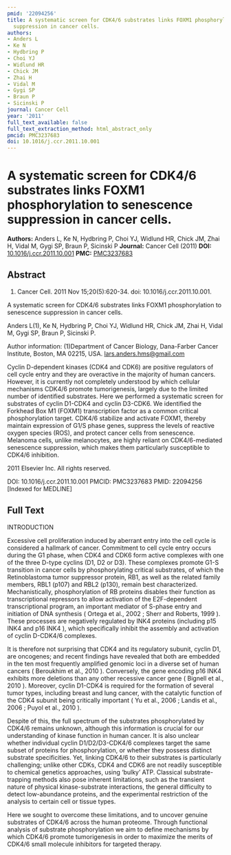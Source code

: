 ```yaml
---
pmid: '22094256'
title: A systematic screen for CDK4/6 substrates links FOXM1 phosphorylation to senescence
  suppression in cancer cells.
authors:
- Anders L
- Ke N
- Hydbring P
- Choi YJ
- Widlund HR
- Chick JM
- Zhai H
- Vidal M
- Gygi SP
- Braun P
- Sicinski P
journal: Cancer Cell
year: '2011'
full_text_available: false
full_text_extraction_method: html_abstract_only
pmcid: PMC3237683
doi: 10.1016/j.ccr.2011.10.001
---
```


# A systematic screen for CDK4/6 substrates links FOXM1 phosphorylation to senescence suppression in cancer cells.
**Authors:** Anders L, Ke N, Hydbring P, Choi YJ, Widlund HR, Chick JM, Zhai H, Vidal M, Gygi SP, Braun P, Sicinski P
**Journal:** Cancer Cell (2011)
**DOI:** [10.1016/j.ccr.2011.10.001](https://doi.org/10.1016/j.ccr.2011.10.001)
**PMC:** [PMC3237683](https://www.ncbi.nlm.nih.gov/pmc/articles/PMC3237683/)

## Abstract

1. Cancer Cell. 2011 Nov 15;20(5):620-34. doi: 10.1016/j.ccr.2011.10.001.

A systematic screen for CDK4/6 substrates links FOXM1 phosphorylation to 
senescence suppression in cancer cells.

Anders L(1), Ke N, Hydbring P, Choi YJ, Widlund HR, Chick JM, Zhai H, Vidal M, 
Gygi SP, Braun P, Sicinski P.

Author information:
(1)Department of Cancer Biology, Dana-Farber Cancer Institute, Boston, MA 02215, 
USA. lars.anders.hms@gmail.com

Cyclin D-dependent kinases (CDK4 and CDK6) are positive regulators of cell cycle 
entry and they are overactive in the majority of human cancers. However, it is 
currently not completely understood by which cellular mechanisms CDK4/6 promote 
tumorigenesis, largely due to the limited number of identified substrates. Here 
we performed a systematic screen for substrates of cyclin D1-CDK4 and cyclin 
D3-CDK6. We identified the Forkhead Box M1 (FOXM1) transcription factor as a 
common critical phosphorylation target. CDK4/6 stabilize and activate FOXM1, 
thereby maintain expression of G1/S phase genes, suppress the levels of reactive 
oxygen species (ROS), and protect cancer cells from senescence. Melanoma cells, 
unlike melanocytes, are highly reliant on CDK4/6-mediated senescence 
suppression, which makes them particularly susceptible to CDK4/6 inhibition.

2011 Elsevier Inc. All rights reserved.

DOI: 10.1016/j.ccr.2011.10.001
PMCID: PMC3237683
PMID: 22094256 [Indexed for MEDLINE]

## Full Text

INTRODUCTION

Excessive cell proliferation induced by aberrant entry into the cell cycle is considered a hallmark of cancer. Commitment to cell cycle entry occurs during the G1 phase, when CDK4 and CDK6 form active complexes with one of the three D-type cyclins (D1, D2 or D3). These complexes promote G1-S transition in cancer cells by phosphorylating critical substrates, of which the Retinoblastoma tumor suppressor protein, RB1, as well as the related family members, RBL1 (p107) and RBL2 (p130), remain best characterized. Mechanistically, phosphorylation of RB proteins disables their function as transcriptional repressors to allow activation of the E2F-dependent transcriptional program, an important mediator of S-phase entry and initiation of DNA synthesis ( Ortega et al., 2002 ; Sherr and Roberts, 1999 ). These processes are negatively regulated by INK4 proteins (including p15 INK4 and p16 INK4 ), which specifically inhibit the assembly and activation of cyclin D-CDK4/6 complexes.

It is therefore not surprising that CDK4 and its regulatory subunit, cyclin D1, are oncogenes; and recent findings have revealed that both are embedded in the ten most frequently amplified genomic loci in a diverse set of human cancers ( Beroukhim et al., 2010 ). Conversely, the gene encoding p16 INK4 exhibits more deletions than any other recessive cancer gene ( Bignell et al., 2010 ). Moreover, cyclin D1-CDK4 is required for the formation of several tumor types, including breast and lung cancer, with the catalytic function of the CDK4 subunit being critically important ( Yu et al., 2006 ; Landis et al., 2006 ; Puyol et al., 2010 ).

Despite of this, the full spectrum of the substrates phosphorylated by CDK4/6 remains unknown, although this information is crucial for our understanding of kinase function in human cancer. It is also unclear whether individual cyclin D1/D2/D3-CDK4/6 complexes target the same subset of proteins for phosphorylation, or whether they possess distinct substrate specificities. Yet, linking CDK4/6 to their substrates is particularly challenging; unlike other CDKs, CDK4 and CDK6 are not readily susceptible to chemical genetics approaches, using ‘bulky’ ATP. Classical substrate-trapping methods also pose inherent limitations, such as the transient nature of physical kinase-substrate interactions, the general difficulty to detect low-abundance proteins, and the experimental restriction of the analysis to certain cell or tissue types.

Here we sought to overcome these limitations, and to uncover genuine substrates of CDK4/6 across the human proteome. Through functional analysis of substrate phosphorylation we aim to define mechanisms by which CDK4/6 promote tumorigenesis in order to maximize the merits of CDK4/6 small molecule inhibitors for targeted therapy.
